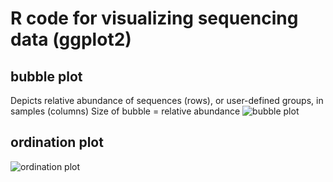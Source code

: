 # R code for visualizing sequencing data (ggplot2)

## bubble plot
Depicts relative abundance of sequences (rows), or user-defined groups, in samples (columns)
Size of bubble = relative abundance
![bubble plot](https://pbs.twimg.com/media/EKzjDUDXYAE2v2D?format=jpg&name=medium)


## ordination plot
![ordination plot](https://pbs.twimg.com/media/EK-ph5jWkAUbTUr?format=png&name=small)
